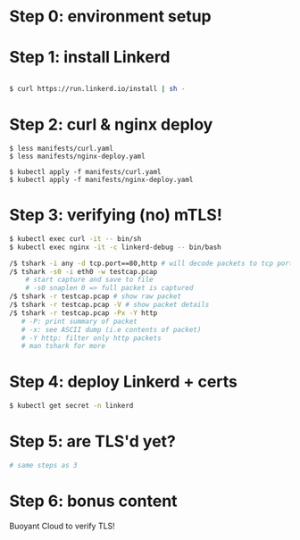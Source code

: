 # Step 0: environment setup

# Step 1: install Linkerd
```sh

$ curl https://run.linkerd.io/install | sh -

```

# Step 2: curl & nginx deploy
```
$ less manifests/curl.yaml
$ less manifests/nginx-deploy.yaml

$ kubectl apply -f manifests/curl.yaml
$ kubectl apply -f manifests/nginx-deploy.yaml
```

# Step 3: verifying (no) mTLS!

```sh
$ kubectl exec curl -it -- bin/sh
$ kubectl exec nginx -it -c linkerd-debug -- bin/bash

/$ tshark -i any -d tcp.port==80,http # will decode packets to tcp port 80 as http
/$ tshark -s0 -i eth0 -w testcap.pcap 
    # start capture and save to file 
    # -s0 snaplen 0 => full packet is captured
/$ tshark -r testcap.pcap # show raw packet
/$ tshark -r testcap.pcap -V # show packet details
/$ tshark -r testcap.pcap -Px -Y http
   # -P: print summary of packet
   # -x: see ASCII dump (i.e contents of packet)
   # -Y http: filter only http packets
   # man tshark for more

```

# Step 4: deploy Linkerd + certs

```sh
$ kubectl get secret -n linkerd
```

# Step 5: are TLS'd yet?

```sh
# same steps as 3
```

# Step 6: bonus content

Buoyant Cloud to verify TLS!
